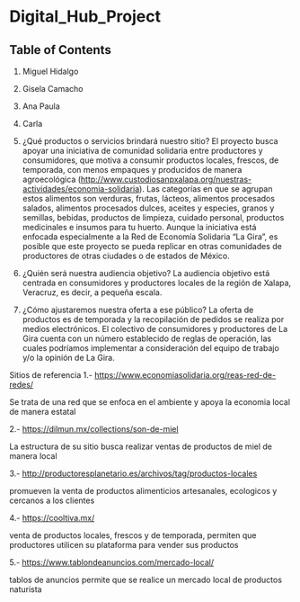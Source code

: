# Digital_Hub_Project

## Table of Contents
1. Miguel Hidalgo
3. Gisela Camacho
4. Ana Paula
5. Carla

1.	¿Qué productos o servicios brindará nuestro sitio? 
El proyecto busca apoyar una iniciativa de comunidad solidaria entre productores y consumidores, que motiva a consumir productos locales, frescos, de temporada, con menos empaques y producidos de manera agroecológica (http://www.custodiosanpxalapa.org/nuestras-actividades/economia-solidaria). Las categorías en que se agrupan estos alimentos son verduras, frutas, lácteos, alimentos procesados salados, alimentos procesados dulces, aceites y especies, granos y semillas, bebidas, productos de limpieza, cuidado personal, productos medicinales e insumos para tu huerto.
Aunque la iniciativa está enfocada especialmente a la Red de Economía Solidaria “La Gira”, es posible que este proyecto se pueda replicar en otras comunidades de productores de otras ciudades o de estados de México.

2.	¿Quién será nuestra audiencia objetivo? 
La audiencia objetivo está centrada en consumidores y productores locales de la región de Xalapa, Veracruz, es decir, a pequeña escala. 

3.	¿Cómo ajustaremos nuestra oferta a ese público? 
La oferta de productos es de temporada y la recopilación de pedidos se realiza por medios electrónicos. El colectivo de consumidores y productores de La Gira cuenta con un número establecido de reglas de operación, las cuales podríamos implementar a consideración del equipo de trabajo y/o la opinión de La Gira.

Sitios de referencia 
1.- https://www.economiasolidaria.org/reas-red-de-redes/

Se trata de una red que se enfoca en el ambiente y apoya la economia local de manera estatal 

2.- https://dilmun.mx/collections/son-de-miel

La estructura de su sitio busca realizar ventas de productos de miel de manera local 

3.- http://productoresplanetario.es/archivos/tag/productos-locales

promueven la venta de productos alimenticios artesanales, ecologicos y cercanos a los clientes 

4.- https://cooltiva.mx/

venta de productos locales, frescos y de temporada, permiten que productores utilicen su plataforma para vender sus productos

5.- https://www.tablondeanuncios.com/mercado-local/

tablos de anuncios permite que se realice un mercado local de productos naturista 



